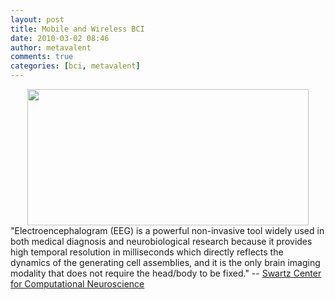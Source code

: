 ```yaml
---
layout: post
title: Mobile and Wireless BCI
date: 2010-03-02 08:46
author: metavalent
comments: true
categories: [bci, metavalent]
---
```

<div align="center"><img src="https://metavalent.files.wordpress.com/2010/03/mobile_eegx450.jpg" alt="" title="Mobile_EEGx450" loading="lazy" width="450" height="218" /></div>
"Electroencephalogram (EEG) is a powerful non-invasive tool widely used in both medical diagnosis and neurobiological research because it provides high temporal resolution in milliseconds which directly reflects the dynamics of the generating cell assemblies, and it is the only brain imaging modality that does not require the head/body to be fixed." -- <a href="https://sccn.ucsd.edu/~jung/bci.html">Swartz Center for Computational Neuroscience</a>


